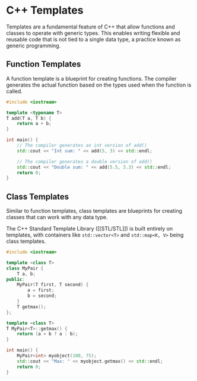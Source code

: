 # C++ Templates

Templates are a fundamental feature of C++ that allow functions and classes to operate with generic types. This enables writing flexible and reusable code that is not tied to a single data type, a practice known as generic programming.

## Function Templates
A function template is a blueprint for creating functions. The compiler generates the actual function based on the types used when the function is called.

```cpp
#include <iostream>

template <typename T>
T add(T a, T b) {
    return a + b;
}

int main() {
    // The compiler generates an int version of add()
    std::cout << "Int sum: " << add(5, 3) << std::endl;

    // The compiler generates a double version of add()
    std::cout << "Double sum: " << add(5.5, 3.3) << std::endl;
    return 0;
}
```

## Class Templates
Similar to function templates, class templates are blueprints for creating classes that can work with any data type.

The C++ Standard Template Library ([[STL/STL]]) is built entirely on templates, with containers like `std::vector<T>` and `std::map<K, V>` being class templates.

```cpp
#include <iostream>

template <class T>
class MyPair {
    T a, b;
public:
    MyPair(T first, T second) {
        a = first;
        b = second;
    }
    T getmax();
};

template <class T>
T MyPair<T>::getmax() {
    return (a > b ? a : b);
}

int main() {
    MyPair<int> myobject(100, 75);
    std::cout << "Max: " << myobject.getmax() << std::endl;
    return 0;
}
```
